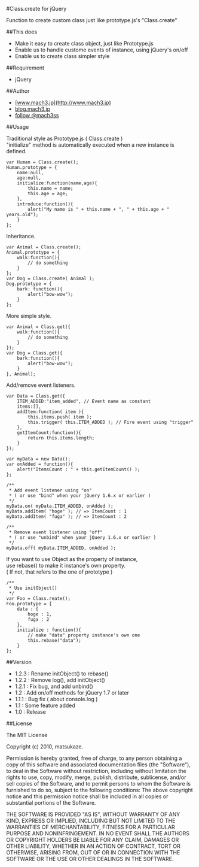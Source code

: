 ﻿
#Class.create for jQuery

Function to create custom class just like prototype.js's "Class.create"

##This does

- Make it easy to create class object, just like Prototype.js
- Enable us to handle custome events of instance, using jQuery's on/off
- Enable us to create class simpler style

##Requirement

- jQuery

##Author

- [www.mach3.jp](http://www.mach3.jp)
- [blog.mach3.jp](http://blog.mach3.jp)
- [follow @mach3ss](http://www.twitter.com/mach3ss)

##Usage

Traditional style as Prototype.js ( Class.create )  
"initialize" method is automatically executed when a new instance is defined.

	var Human = Class.create();
	Human.prototype = {
		name:null,
		age:null,
		initialize:function(name,age){
			this.name = name;
			this.age = age;
		},
		introduce:function(){
			alert("My name is " + this.name + ", " + this.age + " years.old");
		}
	};

Inheritance.

	var Animal = Class.create();
	Animal.prototype = {
		walk:function(){
			// do something
		}
	};
	var Dog = Class.create( Animal );
	Dog.prototype = {
		bark: function(){
			alert("bow-wow");
		}
	};

More simple style.

	var Animal = Class.get({
		walk:function(){
			// do something
		}
	});
	var Dog = Class.get({
		bark:function(){
			alert("bow-wow");
		}
	}, Animal);

Add/remove event listeners.

	var Data = Class.get({
		ITEM_ADDED:"item_added", // Event name as constant
		items:[],
		addItem:function( item ){
			this.items.push( item );
			this.trigger( this.ITEM_ADDED ); // Fire event using "trigger"
		},
		getItemCount:function(){
			return this.items.length;
		}
	});

	var myData = new Data();
	var onAdded = function(){
		alert("ItemsCount : " + this.getItemCount() );
	};

	/**
	 * Add event listener using "on"
	 * ( or use "bind" when your jQuery 1.6.x or earlier )
	 */
	myData.on( myData.ITEM_ADDED, onAdded );
	myData.addItem( "hoge" ); // => ItemCount : 1
	myData.addItem( "fuga" ); // => ItemCount : 2 

	/**
	 * Remove event listener using "off"
	 * ( or use "unbind" when your jQuery 1.6.x or earlier )
	 */
	myData.off( myData.ITEM_ADDED, onAdded );

If you want to use Object as the property of instance,  
use rebase() to make it instance's own property.  
( If not, that refers to the one of prototype )

	/**
	 * Use initObject()
	 */
	var Foo = Class.reate();
	Foo.prototype = {
		data : {
			hoge : 1,
			fuga : 2
		},
		initialize : function(){
			// make "data" property instance's own one
			this.rebase("data");
		}
	};


##Version

- 1.2.3 : Rename initObject() to rebase()
- 1.2.2 : Remove log(), add initObject()
- 1.2.1 : Fix bug, and add unbind()
- 1.2   : Add on/off methods for jQuery 1.7 or later
- 1.1.1 : Bug fix ( about console.log )
- 1.1   : Some feature added
- 1.0   : Release


##License

The MIT License

Copyright (c) 2010, matsukaze.

Permission is hereby granted, free of charge, to any person obtaining a copy of this software and associated documentation files (the "Software"), to deal in the Software without restriction, including without limitation the rights to use, copy, modify, merge, publish, distribute, sublicense, and/or sell copies of the Software, and to permit persons to whom the Software is furnished to do so, subject to the following conditions:  The above copyright notice and this permission notice shall be included in all copies or substantial portions of the Software.

THE SOFTWARE IS PROVIDED "AS IS", WITHOUT WARRANTY OF ANY KIND, EXPRESS OR IMPLIED, INCLUDING BUT NOT LIMITED TO THE WARRANTIES OF MERCHANTABILITY, FITNESS FOR A PARTICULAR PURPOSE AND NONINFRINGEMENT. IN NO EVENT SHALL THE AUTHORS OR COPYRIGHT HOLDERS BE LIABLE FOR ANY CLAIM, DAMAGES OR OTHER LIABILITY, WHETHER IN AN ACTION OF CONTRACT, TORT OR OTHERWISE, ARISING FROM, OUT OF OR IN CONNECTION WITH THE SOFTWARE OR THE USE OR OTHER DEALINGS IN THE SOFTWARE.
